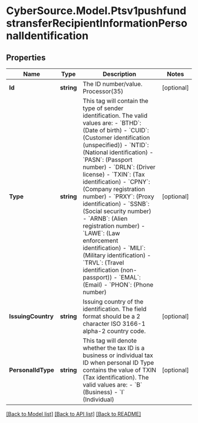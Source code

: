 # CyberSource.Model.Ptsv1pushfundstransferRecipientInformationPersonalIdentification
## Properties

Name | Type | Description | Notes
------------ | ------------- | ------------- | -------------
**Id** | **string** | The ID number/value. Processor(35)  | [optional] 
**Type** | **string** | This tag will contain the type of sender identification. The valid values are: - &#x60;BTHD&#x60;: (Date of birth) - &#x60;CUID&#x60;: (Customer identification (unspecified)) - &#x60;NTID&#x60;: (National identification) - &#x60;PASN&#x60;: (Passport number) - &#x60;DRLN&#x60;: (Driver license) - &#x60;TXIN&#x60;: (Tax identification) - &#x60;CPNY&#x60;: (Company registration number) - &#x60;PRXY&#x60;: (Proxy identification) - &#x60;SSNB&#x60;: (Social security number) - &#x60;ARNB&#x60;: (Alien registration number) - &#x60;LAWE&#x60;: (Law enforcement identification) - &#x60;MILI&#x60;: (Military identification) - &#x60;TRVL&#x60;: (Travel identification (non-passport)) - &#x60;EMAL&#x60;: (Email) - &#x60;PHON&#x60;: (Phone number)  | [optional] 
**IssuingCountry** | **string** | Issuing country of the identification. The field format should be a 2 character ISO 3166-1 alpha-2 country code.  | [optional] 
**PersonalIdType** | **string** | This tag will denote whether the tax ID is a business or individual tax ID when personal ID Type contains the value of TXIN (Tax identification).  The valid values are:  - &#x60;B&#x60; (Business) - &#x60;I&#x60; (Individual)  | [optional] 

[[Back to Model list]](../README.md#documentation-for-models) [[Back to API list]](../README.md#documentation-for-api-endpoints) [[Back to README]](../README.md)

